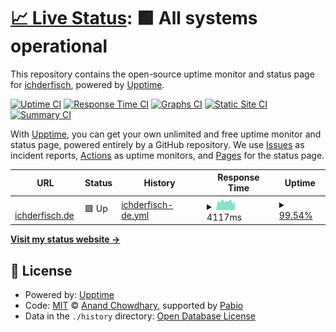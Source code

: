 # [📈 Live Status](https://demo.upptime.js.org): <!--live status--> **🟩 All systems operational**

This repository contains the open-source uptime monitor and status page for [ichderfisch](http://www.ichderfisch.de), powered by [Upptime](https://github.com/upptime/upptime).

[![Uptime CI](https://github.com/ichderfisch/r-upptime/workflows/Uptime%20CI/badge.svg)](https://github.com/ichderfisch/r-upptime/actions?query=workflow%3A%22Uptime+CI%22)
[![Response Time CI](https://github.com/ichderfisch/r-upptime/workflows/Response%20Time%20CI/badge.svg)](https://github.com/ichderfisch/r-upptime/actions?query=workflow%3A%22Response+Time+CI%22)
[![Graphs CI](https://github.com/ichderfisch/r-upptime/workflows/Graphs%20CI/badge.svg)](https://github.com/ichderfisch/r-upptime/actions?query=workflow%3A%22Graphs+CI%22)
[![Static Site CI](https://github.com/ichderfisch/r-upptime/workflows/Static%20Site%20CI/badge.svg)](https://github.com/ichderfisch/r-upptime/actions?query=workflow%3A%22Static+Site+CI%22)
[![Summary CI](https://github.com/ichderfisch/r-upptime/workflows/Summary%20CI/badge.svg)](https://github.com/ichderfisch/r-upptime/actions?query=workflow%3A%22Summary+CI%22)

With [Upptime](https://upptime.js.org), you can get your own unlimited and free uptime monitor and status page, powered entirely by a GitHub repository. We use [Issues](https://github.com/ichderfisch/r-upptime/issues) as incident reports, [Actions](https://github.com/ichderfisch/r-upptime/actions) as uptime monitors, and [Pages](https://demo.upptime.js.org) for the status page.

<!--start: status pages-->
<!-- This summary is generated by Upptime (https://github.com/upptime/upptime) -->
<!-- Do not edit this manually, your changes will be overwritten -->
<!-- prettier-ignore -->
| URL | Status | History | Response Time | Uptime |
| --- | ------ | ------- | ------------- | ------ |
| <img alt="" src="https://icons.duckduckgo.com/ip3/www.ichderfisch.de.ico" height="13"> [ichderfisch.de](https://www.ichderfisch.de) | 🟩 Up | [ichderfisch-de.yml](https://github.com/ichderfisch/r-upptime/commits/HEAD/history/ichderfisch-de.yml) | <details><summary><img alt="Response time graph" src="./graphs/ichderfisch-de/response-time-week.png" height="20"> 4117ms</summary><br><a href="https://ichderfisch.github.io/r-upptime/history/ichderfisch-de"><img alt="Response time 3860" src="https://img.shields.io/endpoint?url=https%3A%2F%2Fraw.githubusercontent.com%2Fichderfisch%2Fr-upptime%2FHEAD%2Fapi%2Fichderfisch-de%2Fresponse-time.json"></a><br><a href="https://ichderfisch.github.io/r-upptime/history/ichderfisch-de"><img alt="24-hour response time 4623" src="https://img.shields.io/endpoint?url=https%3A%2F%2Fraw.githubusercontent.com%2Fichderfisch%2Fr-upptime%2FHEAD%2Fapi%2Fichderfisch-de%2Fresponse-time-day.json"></a><br><a href="https://ichderfisch.github.io/r-upptime/history/ichderfisch-de"><img alt="7-day response time 4117" src="https://img.shields.io/endpoint?url=https%3A%2F%2Fraw.githubusercontent.com%2Fichderfisch%2Fr-upptime%2FHEAD%2Fapi%2Fichderfisch-de%2Fresponse-time-week.json"></a><br><a href="https://ichderfisch.github.io/r-upptime/history/ichderfisch-de"><img alt="30-day response time 3860" src="https://img.shields.io/endpoint?url=https%3A%2F%2Fraw.githubusercontent.com%2Fichderfisch%2Fr-upptime%2FHEAD%2Fapi%2Fichderfisch-de%2Fresponse-time-month.json"></a><br><a href="https://ichderfisch.github.io/r-upptime/history/ichderfisch-de"><img alt="1-year response time 3860" src="https://img.shields.io/endpoint?url=https%3A%2F%2Fraw.githubusercontent.com%2Fichderfisch%2Fr-upptime%2FHEAD%2Fapi%2Fichderfisch-de%2Fresponse-time-year.json"></a></details> | <details><summary><a href="https://ichderfisch.github.io/r-upptime/history/ichderfisch-de">99.54%</a></summary><a href="https://ichderfisch.github.io/r-upptime/history/ichderfisch-de"><img alt="All-time uptime 99.31%" src="https://img.shields.io/endpoint?url=https%3A%2F%2Fraw.githubusercontent.com%2Fichderfisch%2Fr-upptime%2FHEAD%2Fapi%2Fichderfisch-de%2Fuptime.json"></a><br><a href="https://ichderfisch.github.io/r-upptime/history/ichderfisch-de"><img alt="24-hour uptime 100.00%" src="https://img.shields.io/endpoint?url=https%3A%2F%2Fraw.githubusercontent.com%2Fichderfisch%2Fr-upptime%2FHEAD%2Fapi%2Fichderfisch-de%2Fuptime-day.json"></a><br><a href="https://ichderfisch.github.io/r-upptime/history/ichderfisch-de"><img alt="7-day uptime 99.54%" src="https://img.shields.io/endpoint?url=https%3A%2F%2Fraw.githubusercontent.com%2Fichderfisch%2Fr-upptime%2FHEAD%2Fapi%2Fichderfisch-de%2Fuptime-week.json"></a><br><a href="https://ichderfisch.github.io/r-upptime/history/ichderfisch-de"><img alt="30-day uptime 99.31%" src="https://img.shields.io/endpoint?url=https%3A%2F%2Fraw.githubusercontent.com%2Fichderfisch%2Fr-upptime%2FHEAD%2Fapi%2Fichderfisch-de%2Fuptime-month.json"></a><br><a href="https://ichderfisch.github.io/r-upptime/history/ichderfisch-de"><img alt="1-year uptime 99.31%" src="https://img.shields.io/endpoint?url=https%3A%2F%2Fraw.githubusercontent.com%2Fichderfisch%2Fr-upptime%2FHEAD%2Fapi%2Fichderfisch-de%2Fuptime-year.json"></a></details>

<!--end: status pages-->

[**Visit my status website →**](https://ichderfisch.github.io/r-upptime/)

## 📄 License

- Powered by: [Upptime](https://github.com/upptime/upptime)
- Code: [MIT](./LICENSE) © [Anand Chowdhary](https://anandchowdhary.com), supported by [Pabio](https://pabio.com)
- Data in the `./history` directory: [Open Database License](https://opendatacommons.org/licenses/odbl/1-0/)
